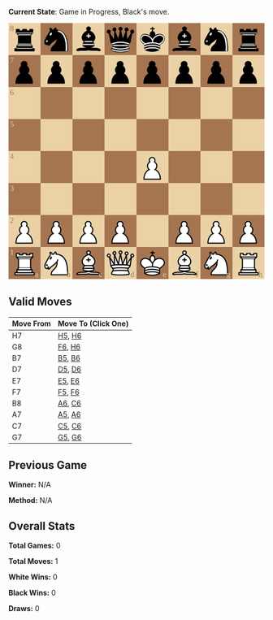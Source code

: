 **Current State**: Game in Progress, Black's move.

![board](https://raw.githubusercontent.com/ffalor/ffalor/main/state/board.svg?)
## Valid Moves
| Move From | Move To (Click One) |
| --- | --- |
| H7 | [H5](https://github.com/ffalor/ffalor/issues/new?title=move%7Ch7h5&body=Just+press+%27Submit+Issue%27+to+make+this+move.+Please+do+not+edit+the+title.), [H6](https://github.com/ffalor/ffalor/issues/new?title=move%7Ch7h6&body=Just+press+%27Submit+Issue%27+to+make+this+move.+Please+do+not+edit+the+title.) |
| G8 | [F6](https://github.com/ffalor/ffalor/issues/new?title=move%7Cg8f6&body=Just+press+%27Submit+Issue%27+to+make+this+move.+Please+do+not+edit+the+title.), [H6](https://github.com/ffalor/ffalor/issues/new?title=move%7Cg8h6&body=Just+press+%27Submit+Issue%27+to+make+this+move.+Please+do+not+edit+the+title.) |
| B7 | [B5](https://github.com/ffalor/ffalor/issues/new?title=move%7Cb7b5&body=Just+press+%27Submit+Issue%27+to+make+this+move.+Please+do+not+edit+the+title.), [B6](https://github.com/ffalor/ffalor/issues/new?title=move%7Cb7b6&body=Just+press+%27Submit+Issue%27+to+make+this+move.+Please+do+not+edit+the+title.) |
| D7 | [D5](https://github.com/ffalor/ffalor/issues/new?title=move%7Cd7d5&body=Just+press+%27Submit+Issue%27+to+make+this+move.+Please+do+not+edit+the+title.), [D6](https://github.com/ffalor/ffalor/issues/new?title=move%7Cd7d6&body=Just+press+%27Submit+Issue%27+to+make+this+move.+Please+do+not+edit+the+title.) |
| E7 | [E5](https://github.com/ffalor/ffalor/issues/new?title=move%7Ce7e5&body=Just+press+%27Submit+Issue%27+to+make+this+move.+Please+do+not+edit+the+title.), [E6](https://github.com/ffalor/ffalor/issues/new?title=move%7Ce7e6&body=Just+press+%27Submit+Issue%27+to+make+this+move.+Please+do+not+edit+the+title.) |
| F7 | [F5](https://github.com/ffalor/ffalor/issues/new?title=move%7Cf7f5&body=Just+press+%27Submit+Issue%27+to+make+this+move.+Please+do+not+edit+the+title.), [F6](https://github.com/ffalor/ffalor/issues/new?title=move%7Cf7f6&body=Just+press+%27Submit+Issue%27+to+make+this+move.+Please+do+not+edit+the+title.) |
| B8 | [A6](https://github.com/ffalor/ffalor/issues/new?title=move%7Cb8a6&body=Just+press+%27Submit+Issue%27+to+make+this+move.+Please+do+not+edit+the+title.), [C6](https://github.com/ffalor/ffalor/issues/new?title=move%7Cb8c6&body=Just+press+%27Submit+Issue%27+to+make+this+move.+Please+do+not+edit+the+title.) |
| A7 | [A5](https://github.com/ffalor/ffalor/issues/new?title=move%7Ca7a5&body=Just+press+%27Submit+Issue%27+to+make+this+move.+Please+do+not+edit+the+title.), [A6](https://github.com/ffalor/ffalor/issues/new?title=move%7Ca7a6&body=Just+press+%27Submit+Issue%27+to+make+this+move.+Please+do+not+edit+the+title.) |
| C7 | [C5](https://github.com/ffalor/ffalor/issues/new?title=move%7Cc7c5&body=Just+press+%27Submit+Issue%27+to+make+this+move.+Please+do+not+edit+the+title.), [C6](https://github.com/ffalor/ffalor/issues/new?title=move%7Cc7c6&body=Just+press+%27Submit+Issue%27+to+make+this+move.+Please+do+not+edit+the+title.) |
| G7 | [G5](https://github.com/ffalor/ffalor/issues/new?title=move%7Cg7g5&body=Just+press+%27Submit+Issue%27+to+make+this+move.+Please+do+not+edit+the+title.), [G6](https://github.com/ffalor/ffalor/issues/new?title=move%7Cg7g6&body=Just+press+%27Submit+Issue%27+to+make+this+move.+Please+do+not+edit+the+title.) |

## Previous Game
**Winner:** N/A

**Method:** N/A

## Overall Stats
**Total Games:** 0

**Total Moves:** 1 

**White Wins:** 0

**Black Wins:** 0

**Draws:** 0

